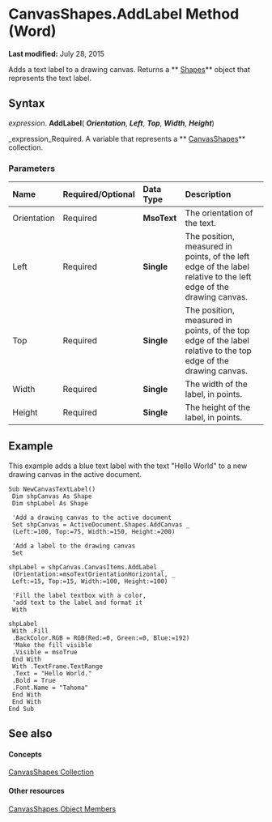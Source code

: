 
# CanvasShapes.AddLabel Method (Word)

 **Last modified:** July 28, 2015

Adds a text label to a drawing canvas. Returns a  ** [Shapes](0907eed3-886e-8e73-0e5e-71f4b37ddd5b.md)** object that represents the text label.

## Syntax

 _expression_. **AddLabel**( **_Orientation_**,  **_Left_**,  **_Top_**,  **_Width_**,  **_Height_**)

 _expression_Required. A variable that represents a  ** [CanvasShapes](f4b37915-7fde-2a21-0df0-fc3c97983900.md)** collection.


### Parameters



|**Name**|**Required/Optional**|**Data Type**|**Description**|
|:-----|:-----|:-----|:-----|
|Orientation|Required| **MsoText**|The orientation of the text.|
|Left|Required| **Single**|The position, measured in points, of the left edge of the label relative to the left edge of the drawing canvas.|
|Top|Required| **Single**|The position, measured in points, of the top edge of the label relative to the top edge of the drawing canvas.|
|Width|Required| **Single**|The width of the label, in points.|
|Height|Required| **Single**|The height of the label, in points.|

## Example

This example adds a blue text label with the text "Hello World" to a new drawing canvas in the active document.


```
Sub NewCanvasTextLabel() 
 Dim shpCanvas As Shape 
 Dim shpLabel As Shape 
 
 'Add a drawing canvas to the active document 
 Set shpCanvas = ActiveDocument.Shapes.AddCanvas _ 
 (Left:=100, Top:=75, Width:=150, Height:=200) 
 
 'Add a label to the drawing canvas 
 Set
```


```
shpLabel = shpCanvas.CanvasItems.AddLabel _ 
 (Orientation:=msoTextOrientationHorizontal, _ 
 Left:=15, Top:=15, Width:=100, Height:=100) 
 
 'Fill the label textbox with a color, 
 'add text to the label and format it 
 With
```


```
shpLabel 
 With .Fill 
 .BackColor.RGB = RGB(Red:=0, Green:=0, Blue:=192) 
 'Make the fill visible 
 .Visible = msoTrue 
 End With 
 With .TextFrame.TextRange 
 .Text = "Hello World." 
 .Bold = True 
 .Font.Name = "Tahoma" 
 End With 
 End With 
End Sub
```


## See also


#### Concepts


 [CanvasShapes Collection](f4b37915-7fde-2a21-0df0-fc3c97983900.md)
#### Other resources


 [CanvasShapes Object Members](77b4d2f5-0ced-82ec-68ee-895c398d0c9f.md)
